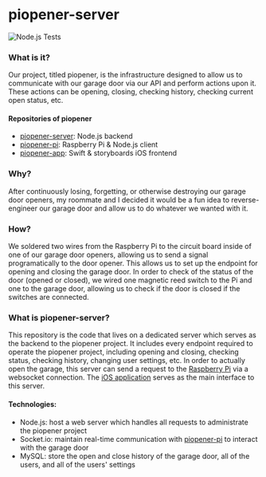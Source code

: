 # piopener-server

![Node.js Tests](https://github.com/joeylemon/piopener-server/workflows/Node.js%20Tests/badge.svg)

### What is it?

Our project, titled piopener, is the infrastructure designed to allow us to communicate with our garage door via our API and perform actions upon it. These actions can be opening, closing, checking history, checking current open status, etc.

#### Repositories of piopener

- [piopener-server](https://github.com/joeylemon/piopener-server): Node.js backend
- [piopener-pi](https://github.com/joeylemon/piopener-pi): Raspberry Pi & Node.js client
- [piopener-app](https://github.com/joeylemon/piopener-app): Swift & storyboards iOS frontend

### Why?

After continuously losing, forgetting, or otherwise destroying our garage door openers, my roommate and I decided it would be a fun idea to reverse-engineer our garage door and allow us to do whatever we wanted with it.

### How?

We soldered two wires from the Raspberry Pi to the circuit board inside of one of our garage door openers, allowing us to send a signal programatically to the door opener. This allows us to set up the endpoint for opening and closing the garage door. In order to check of the status of the door (opened or closed), we wired one magnetic reed switch to the Pi and one to the garage door, allowing us to check if the door is closed if the switches are connected.

### What is piopener-server?

This repository is the code that lives on a dedicated server which serves as the backend to the piopener project. It includes every endpoint required to operate the piopener project, including opening and closing, checking status, checking history, changing user settings, etc. In order to actually open the garage, this server can send a request to the [Raspberry Pi](https://github.com/joeylemon/piopener-pi) via a websocket connection. The [iOS application](https://github.com/joeylemon/piopener-app) serves as the main interface to this server.

#### Technologies:
- Node.js: host a web server which handles all requests to administrate the piopener project
- Socket.io: maintain real-time communication with [piopener-pi](https://github.com/joeylemon/piopener-pi) to interact with the garage door
- MySQL: store the open and close history of the garage door, all of the users, and all of the users' settings
